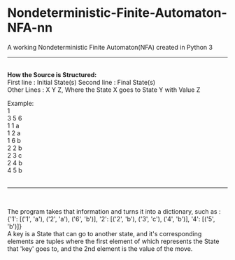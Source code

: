 # Nondeterministic-Finite-Automaton-NFA-nn
A working Nondeterministic Finite Automaton(NFA) created in Python 3
_________________
<br>
<b> How the Source is Structured: </b>
<br>
First line : Initial State(s)
Second line : Final State(s)
<br>
Other Lines : X Y Z, Where the State X goes to State Y with Value Z

Example: <br>
1 <br>
3 5 6 <br>
1 1 a <br>
1 2 a <br>
1 6 b <br>
2 2 b <br>
2 3 c <br>
2 4 b <br>
4 5 b <br>
<br>
________________
<br>

The program takes that information and turns it into a dictionary, such as : {'1': [('1', 'a'), ('2', 'a'), ('6', 'b')], '2': [('2', 'b'), ('3', 'c'), ('4', 'b')], '4': [('5', 'b')]}<br>
A key is a State that can go to another state, and it's corresponding elements are tuples where the first element of which represents the State that 'key' goes to, and the 2nd element is the value of the move.
